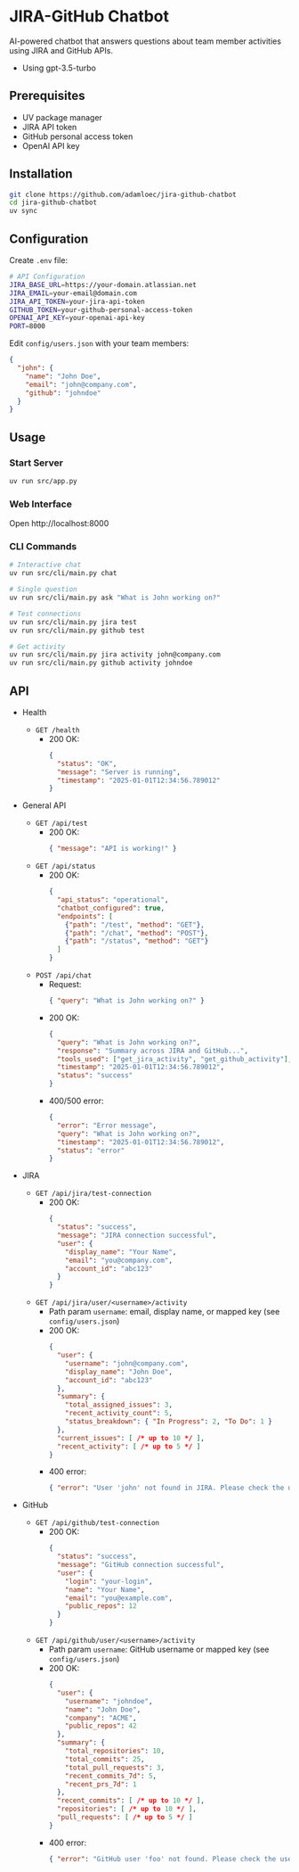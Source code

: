# JIRA-GitHub Chatbot

AI-powered chatbot that answers questions about team member activities using JIRA and GitHub APIs.

- Using gpt-3.5-turbo

## Prerequisites

- UV package manager
- JIRA API token
- GitHub personal access token
- OpenAI API key

## Installation

```bash
git clone https://github.com/adamloec/jira-github-chatbot
cd jira-github-chatbot
uv sync
```

## Configuration

Create `.env` file:
```bash
# API Configuration
JIRA_BASE_URL=https://your-domain.atlassian.net
JIRA_EMAIL=your-email@domain.com
JIRA_API_TOKEN=your-jira-api-token
GITHUB_TOKEN=your-github-personal-access-token
OPENAI_API_KEY=your-openai-api-key
PORT=8000
```

Edit `config/users.json` with your team members:
```json
{
  "john": {
    "name": "John Doe",
    "email": "john@company.com",
    "github": "johndoe"
  }
}
```

## Usage

### Start Server
```bash
uv run src/app.py
```

### Web Interface
Open http://localhost:8000

### CLI Commands
```bash
# Interactive chat
uv run src/cli/main.py chat

# Single question
uv run src/cli/main.py ask "What is John working on?"

# Test connections
uv run src/cli/main.py jira test
uv run src/cli/main.py github test

# Get activity
uv run src/cli/main.py jira activity john@company.com
uv run src/cli/main.py github activity johndoe
```

## API

- Health
  - `GET /health`
    - 200 OK:
      ```json
      {
        "status": "OK",
        "message": "Server is running",
        "timestamp": "2025-01-01T12:34:56.789012"
      }
      ```

- General API
  - `GET /api/test`
    - 200 OK:
      ```json
      { "message": "API is working!" }
      ```
  - `GET /api/status`
    - 200 OK:
      ```json
      {
        "api_status": "operational",
        "chatbot_configured": true,
        "endpoints": [
          {"path": "/test", "method": "GET"},
          {"path": "/chat", "method": "POST"},
          {"path": "/status", "method": "GET"}
        ]
      }
      ```
  - `POST /api/chat`
    - Request:
      ```json
      { "query": "What is John working on?" }
      ```
    - 200 OK:
      ```json
      {
        "query": "What is John working on?",
        "response": "Summary across JIRA and GitHub...",
        "tools_used": ["get_jira_activity", "get_github_activity"],
        "timestamp": "2025-01-01T12:34:56.789012",
        "status": "success"
      }
      ```
    - 400/500 error:
      ```json
      {
        "error": "Error message",
        "query": "What is John working on?",
        "timestamp": "2025-01-01T12:34:56.789012",
        "status": "error"
      }
      ```

- JIRA
  - `GET /api/jira/test-connection`
    - 200 OK:
      ```json
      {
        "status": "success",
        "message": "JIRA connection successful",
        "user": {
          "display_name": "Your Name",
          "email": "you@company.com",
          "account_id": "abc123"
        }
      }
      ```
  - `GET /api/jira/user/<username>/activity`
    - Path param `username`: email, display name, or mapped key (see `config/users.json`)
    - 200 OK:
      ```json
      {
        "user": {
          "username": "john@company.com",
          "display_name": "John Doe",
          "account_id": "abc123"
        },
        "summary": {
          "total_assigned_issues": 3,
          "recent_activity_count": 5,
          "status_breakdown": { "In Progress": 2, "To Do": 1 }
        },
        "current_issues": [ /* up to 10 */ ],
        "recent_activity": [ /* up to 5 */ ]
      }
      ```
    - 400 error:
      ```json
      { "error": "User 'john' not found in JIRA. Please check the username or email address." }
      ```

- GitHub
  - `GET /api/github/test-connection`
    - 200 OK:
      ```json
      {
        "status": "success",
        "message": "GitHub connection successful",
        "user": {
          "login": "your-login",
          "name": "Your Name",
          "email": "you@example.com",
          "public_repos": 12
        }
      }
      ```
  - `GET /api/github/user/<username>/activity`
    - Path param `username`: GitHub username or mapped key (see `config/users.json`)
    - 200 OK:
      ```json
      {
        "user": {
          "username": "johndoe",
          "name": "John Doe",
          "company": "ACME",
          "public_repos": 42
        },
        "summary": {
          "total_repositories": 10,
          "total_commits": 25,
          "total_pull_requests": 3,
          "recent_commits_7d": 5,
          "recent_prs_7d": 1
        },
        "recent_commits": [ /* up to 10 */ ],
        "repositories": [ /* up to 10 */ ],
        "pull_requests": [ /* up to 5 */ ]
      }
      ```
    - 400 error:
      ```json
      { "error": "GitHub user 'foo' not found. Please check the username." }
      ```